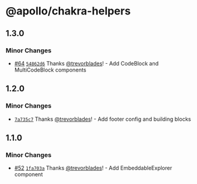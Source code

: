 # @apollo/chakra-helpers

## 1.3.0

### Minor Changes

- [#64](https://github.com/apollographql/docs/pull/64) [`54862d6`](https://github.com/apollographql/docs/commit/54862d69343cfac510582a112476fafa6a4d2db4) Thanks [@trevorblades](https://github.com/trevorblades)! - Add CodeBlock and MultiCodeBlock components

## 1.2.0

### Minor Changes

- [`7a735c7`](https://github.com/apollographql/docs/commit/7a735c7dc215609aaf52f3e3807d7fd5e66e655b) Thanks [@trevorblades](https://github.com/trevorblades)! - Add footer config and building blocks

## 1.1.0

### Minor Changes

- [#52](https://github.com/apollographql/docs/pull/52) [`1fa703a`](https://github.com/apollographql/docs/commit/1fa703ae678c28d20b543649d967ee556b1f8ff4) Thanks [@trevorblades](https://github.com/trevorblades)! - Add EmbeddableExplorer component
